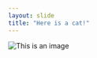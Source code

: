 ```yaml
---
layout: slide
title: "Here is a cat!"
---
```



![This is an image](https://myoctocat.com/assets/images/base-octocat.svg)

